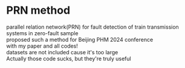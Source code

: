 # PRN method
parallel relation network(PRN) for fault detection of train transmission systems in zero-fault sample   
proposed such a method for Beijing PHM 2024 conference  
with my paper and all codes!  
datasets are not included cause it's too large  
Actually those code sucks, but they're truly useful
